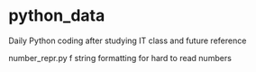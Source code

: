 # python_data
Daily Python coding after studying IT class and future reference


number_repr.py       f string formatting for hard to read numbers
